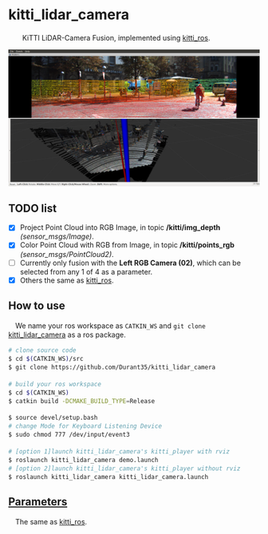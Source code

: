 # kitti_lidar_camera
　　KiTTI LiDAR-Camera Fusion, implemented using [kitti_ros](https://github.com/Durant35/kitti_ros).
<p align="center">
    <img src=".readme/demo.png" width="720px" alt=""/>
</p>

## TODO list
- [x] Project Point Cloud into RGB Image, in topic **/kitti/img_depth** _(sensor_msgs/Image)_.
- [x] Color Point Cloud with RGB from Image, in topic **/kitti/points_rgb** _(sensor_msgs/PointCloud2)_.
- [ ] Currently only fusion with the **Left RGB Camera (02)**, which can be selected from any 1 of 4 as a parameter.
- [x] Others the same as [kitti_ros](https://github.com/Durant35/kitti_ros#todo-list).

## How to use
　We name your ros workspace as `CATKIN_WS` and `git clone` [kitti_lidar_camera](https://github.com/Durant35/kitti_lidar_camera) as a ros package.
```sh
# clone source code
$ cd $(CATKIN_WS)/src
$ git clone https://github.com/Durant35/kitti_lidar_camera

# build your ros workspace
$ cd $(CATKIN_WS)
$ catkin build -DCMAKE_BUILD_TYPE=Release

$ source devel/setup.bash
# change Mode for Keyboard Listening Device
$ sudo chmod 777 /dev/input/event3

# [option 1]launch kitti_lidar_camera's kitti_player with rviz
$ roslaunch kitti_lidar_camera demo.launch
# [option 2]launch kitti_lidar_camera's kitti_player without rviz
$ roslaunch kitti_lidar_camera kitti_lidar_camera.launch
```


## [Parameters](./launch/kitti_lidar_camera.launch)
　The same as [kitti_ros](https://github.com/Durant35/kitti_ros#parameters).